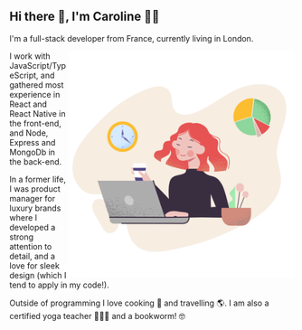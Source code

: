 ## Hi there 👋, I'm Caroline :woman_technologist:

I'm a full-stack developer from France, currently living in London. 

<img align="right" alt="illustration of web developer with laptop" src="./pale-woman-works-with-computer.png" width="400" height="400" />

I work with JavaScript/TypeScript, and gathered most experience in React and React Native in the front-end, and Node, Express and MongoDb in the back-end.

In a former life, I was product manager for luxury brands where I developed a strong  attention to detail, and a love for sleek design (which I tend to apply in my code!).

Outside of programming I love cooking 🌱 and travelling 🌎. I am also a certified yoga teacher 🧘🏽‍♀️ and a bookworm! 🤓


